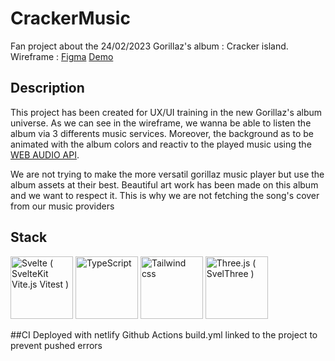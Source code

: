 # CrackerMusic
Fan project about the 24/02/2023 Gorillaz's album : Cracker island. 
Wireframe : [Figma](https://www.figma.com/file/DzisECDtdLAua38NwQWofc/CrackerMusic?node-id=0%3A1&t=lhPleUOF9514jqni-1)
[Demo](https://cracker-music.netlify.app/)
## Description
This project has been created for UX/UI training in the new Gorillaz's album universe. 
As we can see in the wireframe, we wanna be able to listen the album via 3 differents music services.
Moreover, the background as to be animated with the album colors and reactiv to the played music using the [WEB AUDIO API](https://developer.mozilla.org/en-US/docs/web/api/web_audio_api).

We are not trying to make the more versatil gorillaz music player but use the album assets at their best.
Beautiful art work has been made on this album and we want to respect it. 
This is why we are not fetching the song's cover from our music providers

## Stack
<img src="https://img.icons8.com/doodle/256/svetle.png" alt="Svelte ( SvelteKit Vite.js Vitest )" width="100"/>
<img src="https://img.icons8.com/color/256/typescript.png" alt="TypeScript" width="100"/>
<img src="https://img.icons8.com/color/256/tailwindcss.png" alt="Tailwind css" width="100"/>
<img src="https://seeklogo.com/images/T/three-js-logo-07A32307F1-seeklogo.com.png" alt="Three.js ( SvelThree )" width="100"/>

##CI
Deployed with netlify 
Github Actions build.yml linked to the project to prevent pushed errors

